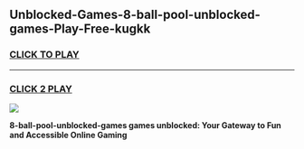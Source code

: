 
## Unblocked-Games-8-ball-pool-unblocked-games-Play-Free-kugkk
<h3>
<a href="https://premium76.site?title=8-ball-pool-unblocked-games&ref=10A">CLICK TO PLAY</a></h3>
<hr>

<h3>
<a href="https://premium76.site?title=8-ball-pool-unblocked-games&ref=10A">CLICK 2 PLAY</a>
  
</h3>

<a href="https://premium76.site?title=8-ball-pool-unblocked-games&ref=10A"><img src="https://clearcache.store/games.png"></a>


**8-ball-pool-unblocked-games games unblocked: Your Gateway to Fun and Accessible Online Gaming**
